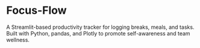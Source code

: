 # Focus-Flow
A Streamlit-based productivity tracker for logging breaks, meals, and tasks. Built with Python, pandas, and Plotly to promote self-awareness and team wellness.
